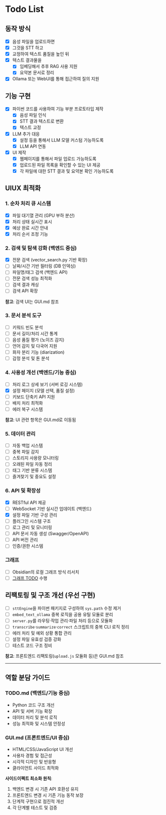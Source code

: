 # Todo List

## 동작 방식
- [x] 음성 파일을 업로드하면
- [x] 그것을 STT 하고
- [x] 교정하여 텍스트 품질을 높인 뒤
- [x] 텍스트 결과물을
    - [x] 임베딩해서 추후 RAG 사용 지원
    - [x] 요약본 문서로 정리
- [x] Ollama 또는 WebUI를 통해 접근하여 질의 지원

## 기능 구현
- [x] 파이썬 코드를 사용하여 기능 부분 프로토타입 제작
    - [x] 음성 파일 인식
    - [x] STT 결과 텍스트로 변환
    - [x] 텍스트 교정
- [x] LLM 추가 대응
    - [x] 설정 등을 통해서 LLM 모델 커스텀 가능하도록
    - [x] LLM API 연동
- [x] UI 제작
    - [x] 웹페이지를 통해서 파일 업로드 가능하도록
    - [x] 업로드된 파일 목록을 확인할 수 있는 UI 제공
    - [x] 각 파일에 대한 STT 결과 및 요약본 확인 가능하도록

## UIUX 최적화

### 1. 순차 처리 큐 시스템
- [x] 파일 대기열 관리 (GPU 부하 분산)
- [x] 처리 상태 실시간 표시
- [x] 예상 완료 시간 안내
- [x] 처리 순서 조정 기능

### 2. 검색 및 탐색 강화 (백엔드 중심)
- [x] 전문 검색 (vector_search.py 기반 확장)
- [ ] 날짜/시간 기반 필터링 (DB 인덱싱)
- [ ] 파일명/태그 검색 (백엔드 API)
- [ ] 전문 검색 성능 최적화
- [ ] 검색 결과 캐싱
- [ ] 검색 API 확장

**참고**: 검색 UI는 GUI.md 참조

### 3. 문서 분석 도구
- [ ] 키워드 빈도 분석
- [ ] 문서 길이/처리 시간 통계
- [ ] 음성 품질 평가 (노이즈 감지)
- [ ] 언어 감지 및 다국어 지원
- [ ] 화자 분리 기능 (diarization)
- [ ] 감정 분석 및 톤 분석

### 4. 사용성 개선 (백엔드/기능 중심)
- [ ] 처리 로그 상세 보기 (서버 로깅 시스템)
- [x] 설정 페이지 (모델 선택, 품질 설정)
- [ ] 키보드 단축키 API 지원
- [ ] 배치 처리 최적화
- [ ] 에러 복구 시스템

**참고**: UI 관련 항목은 GUI.md로 이동됨

### 5. 데이터 관리
- [ ] 자동 백업 시스템
- [ ] 중복 파일 감지
- [ ] 스토리지 사용량 모니터링
- [ ] 오래된 파일 자동 정리
- [ ] 태그 기반 분류 시스템
- [ ] 즐겨찾기 및 중요도 설정

### 6. API 및 확장성
- [x] RESTful API 제공
- [ ] WebSocket 기반 실시간 업데이트 (백엔드)
- [x] 설정 파일 기반 구성 관리
- [ ] 플러그인 시스템 구조
- [ ] 로그 관리 및 모니터링
- [ ] API 문서 자동 생성 (Swagger/OpenAPI)
- [ ] API 버전 관리
- [ ] 인증/권한 시스템

### 그래프
- [ ] Obsidian의 로컬 그래프 방식 리서치
- [ ] [그래프 TODO](Graph.md) 수행

## 리팩토링 및 구조 개선 (우선 구현)
- [ ] `sttEngine`을 파이썬 패키지로 구성하여 `sys.path` 수정 제거
- [ ] `embed_text_ollama` 중복 로직을 공용 유틸 모듈로 분리
- [ ] `server.py`를 라우팅·작업 관리·파일 처리 등으로 모듈화
- [ ] `transcribe`·`summarize`·`correct` 스크립트의 중복 CLI 로직 정리
- [ ] 에러 처리 및 예외 상황 통합 관리
- [ ] 설정 파일 유효성 검증 강화
- [ ] 테스트 코드 구조 정비

**참고**: 프론트엔드 리팩토링(`upload.js` 모듈화 등)은 GUI.md 참조

---

## 역할 분담 가이드

### TODO.md (백엔드/기능 중심)
- Python 코드 구조 개선
- API 및 서버 기능 확장
- 데이터 처리 및 분석 로직
- 성능 최적화 및 시스템 안정성

### GUI.md (프론트엔드/UI 중심) 
- HTML/CSS/JavaScript UI 개선
- 사용자 경험 및 접근성
- 시각적 디자인 및 반응형
- 클라이언트 사이드 최적화

**사이드이펙트 최소화 원칙**:
1. 백엔드 변경 시 기존 API 호환성 유지
2. 프론트엔드 변경 시 기존 기능 동작 보장
3. 단계적 구현으로 점진적 개선
4. 각 단계별 테스트 및 검증
